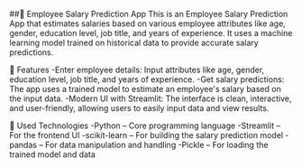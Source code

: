 ##💼 Employee Salary Prediction App
This is an Employee Salary Prediction App that estimates salaries based on various employee attributes like age, gender, education level, job title, and years of experience. It uses a machine learning model trained on historical data to provide accurate salary predictions.

🚀 Features
-Enter employee details: Input attributes like age, gender, education level, job title, and years of experience.
-Get salary predictions: The app uses a trained model to estimate an employee's salary based on the input data.
-Modern UI with Streamlit: The interface is clean, interactive, and user-friendly, allowing users to easily input data and view results.

📌 Used Technologies
-Python – Core programming language
-Streamlit – For the frontend UI
-scikit-learn – For building the salary prediction model
-pandas – For data manipulation and handling
-Pickle – For loading the trained model and data
